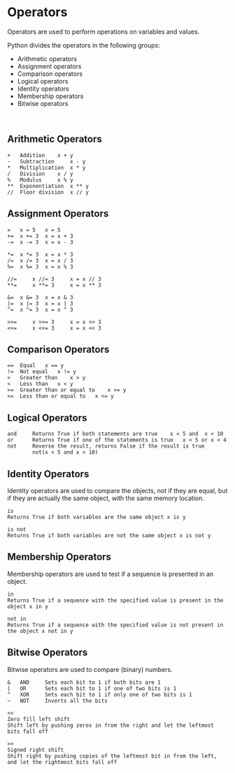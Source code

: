 # Operators

Operators are used to perform operations on variables and values.

Python divides the operators in the following groups:

- Arithmetic operators
- Assignment operators
- Comparison operators
- Logical operators
- Identity operators
- Membership operators
- Bitwise operators

<br>

## Arithmetic Operators

    + 	Addition 	x + y 	
    - 	Subtraction 	x - y 	
    * 	Multiplication 	x * y 	
    / 	Division 	x / y 	
    % 	Modulus 	x % y 	
    ** 	Exponentiation 	x ** y 	
    // 	Floor division 	x // y 	


## Assignment Operators

    = 	x = 5 	x = 5 
    += 	x += 3 	x = x + 3 
    -= 	x -= 3 	x = x - 3 

    *= 	x *= 3 	x = x * 3 	
    /= 	x /= 3 	x = x / 3 	
    %= 	x %= 3 	x = x % 3 

    //= 	x //= 3 	x = x // 3 	
    **= 	x **= 3 	x = x ** 3 	

    &= 	x &= 3 	x = x & 3 	
    |= 	x |= 3 	x = x | 3 
    ^= 	x ^= 3 	x = x ^ 3 	

    >>= 	x >>= 3 	x = x >> 3 	
    <<= 	x <<= 3 	x = x << 3 	

## Comparison Operators

    == 	Equal 	x == y 	
    != 	Not equal 	x != y 	
    > 	Greater than 	x > y 	
    < 	Less than 	x < y 	
    >= 	Greater than or equal to 	x >= y 	
    <= 	Less than or equal to 	x <= y

## Logical Operators

    and  	Returns True if both statements are true 	x < 5 and  x < 10 	
    or 	    Returns True if one of the statements is true 	x < 5 or x < 4 	
    not 	Reverse the result, returns False if the result is true 	
            not(x < 5 and x < 10)


## Identity Operators

Identity operators are used to compare the objects, not if they are equal, but if they are actually the same object, with the same memory location.

    is  	
    Returns True if both variables are the same object x is y 	

    is not 	
    Returns True if both variables are not the same object x is not y


## Membership Operators

Membership operators are used to test if a sequence is presented in an object.

    in  	
    Returns True if a sequence with the specified value is present in the object x in y 	

    not in 	
    Returns True if a sequence with the specified value is not present in the object x not in y

## Bitwise Operators

Bitwise operators are used to compare (binary) numbers.

    &  	AND 	Sets each bit to 1 if both bits are 1
    | 	OR 	    Sets each bit to 1 if one of two bits is 1
    ^ 	XOR 	Sets each bit to 1 if only one of two bits is 1
    ~  	NOT 	Inverts all the bits

    << 	
    Zero fill left shift 	
    Shift left by pushing zeros in from the right and let the leftmost bits fall off

    >> 	
    Signed right shift 	
    Shift right by pushing copies of the leftmost bit in from the left, and let the rightmost bits fall off

